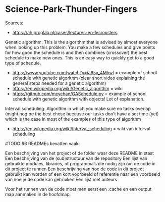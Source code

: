# Science-Park-Thunder-Fingers

Sources:

- https://ah.proglab.nl/cases/lectures-en-lesroosters

Genetic algorithm:
This is the algorithm that is advised by almost everyone when looking up this problem.
You make a few schedules and give points for how good the schedule is and then combines (crossover) the best schedule to make new ones.
This is an easy way to quickly get to a good type of schedule.

- https://www.youtube.com/watch?v=iJ65a_4MhwI = example of school schedule with genetic algorithm (clear short video explaining the general steps needed for a genetic algorithm)
- https://en.wikipedia.org/wiki/Genetic_algorithm = wiki
- https://github.com/mcychan/GASchedule.py = example of school schedule with genetic algorithm with objects! Lot of explanation.

Interval scheduling:
Algorithm in which you make sure no tasks overlap (might nog be the best chose because our tasks don't have a set time (yet) which is the case in most of the examples of this type of algorithm

- https://en.wikipedia.org/wiki/Interval_scheduling = wiki van interval scheduling

#TODO #6 READMEs bevatten vaak:

Een beschrijving van het project of de folder waar deze README in staat
Een beschrijving van de (sub)structuur van de repository
Een lijst van gebruikte modules, libraries, of programma’s die nodig zijn om de code in dit project te runnen
Een beschrijving van hoe de code in dit project gebruikt kan worden of een kort voorbeeld of referentie naar een voorbeeld van hoe je de code kan gebruiken
Een lijst met auteurs

Voor het runnen van de code moet men eerst een .cache en een output map aanmaken in de hoofdmap.